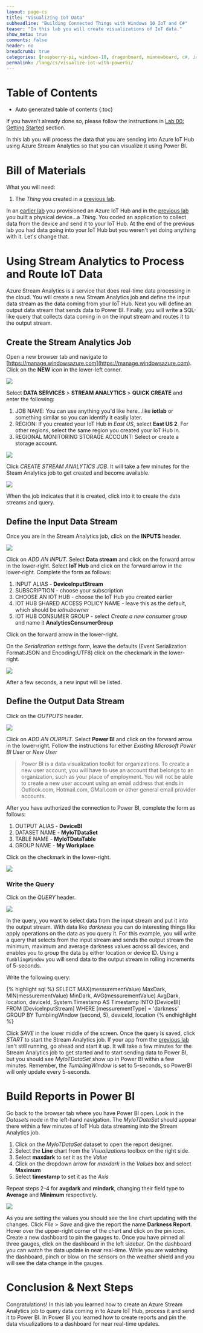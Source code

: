 ```yaml
---
layout: page-cs
title: "Visualizing IoT Data"
subheadline: "Building Connected Things with Windows 10 IoT and C#"
teaser: "In this lab you will create visualizations of IoT data."
show_meta: true
comments: false
header: no
breadcrumb: true
categories: [raspberry-pi, windows-10, dragonboard, minnowboard, c#, iot, maker, azure, azure-iot-hub]
permalink: /lang/cs/visualize-iot-with-powerbi/
---
```

# Table of Contents
*  Auto generated table of contents
{:toc}

If you haven't already done so, please follow the instructions in [Lab 00: Getting Started](../00/) section.

In this lab you will process the data that you are sending into Azure IoT Hub using Azure Stream Analytics so that you can visualize it using Power BI.

# Bill of Materials
What you will need:

1. The _Thing_ you created in a [previous lab](../sending-telemetry/).

In an [earlier lab](../setup-azure-iot-hub/) you provisioned an Azure IoT Hub and in the [previous lab](../sending-telemetry/) you built a physical device...a _Thing_. You coded an application to collect
data from the device and send it to your IoT Hub. At the end of the previous lab you had data going into your IoT Hub but you weren't yet doing 
anything with it. Let's change that.

# Using Stream Analytics to Process and Route IoT Data
Azure Stream Analytics is a service that does real-time data processing in the cloud. You will create a new Stream Analytics job and define the 
input data stream as the data coming from your IoT Hub. Next you will define an output data stream that sends data to Power BI. Finally, you 
will write a SQL-like query that collects data coming in on the input stream and routes it to the output stream. 

## Create the Stream Analytics Job
Open a new browser tab and navigate to [https://manage.windowsazure.com](https://manage.windowsazure.com). Click on the __NEW__ icon in the 
lower-left corner.

<img src="{{ site.url }}/images/photon_lab07_5.png"/>

Select __DATA SERVICES__ > __STREAM ANALYTICS__ > __QUICK CREATE__ and enter the following:

1. JOB NAME: You can use anything you'd like here...like __iotlab__ or something similar so you can identify it easily later.
2. REGION: If you created your IoT Hub in _East US_, select __East US 2__. For other regions, select the same region you created your IoT Hub in.
3. REGIONAL MONITORING STORAGE ACCOUNT: Select or create a storage account.

<img src="/images/newasa.png"/>

Click _CREATE STREAM ANALYTICS JOB_. It will take a few minutes for the Steam Analytics job to get created and become available. 

<img src="/images/asajobcreated.png"/>

When the job indicates that it is created, click into it to create the data streams and query.

## Define the Input Data Stream
Once you are in the Stream Analytics job, click on the __INPUTS__ header.

<img src="/images/asainputs.png"/>

Click on _ADD AN INPUT_.
Select __Data stream__ and click on the forward arrow in the lower-right.
Select __IoT Hub__ and click on the forward arrow in the lower-right.
Complete the form as follows:

1. INPUT ALIAS - __DeviceInputStream__
2. SUBSCRIPTION - choose your subscription
3. CHOOSE AN IOT HUB - choose the IoT Hub you created earlier
4. IOT HUB SHARED ACCESS POLICY NAME - leave this as the default, which should be _iothubowner_
5. IOT HUB CONSUMER GROUP - select _Create a new consumer group_ and name it __AnalyticsConsumerGroup__

Click on the forward arrow in the lower-right.

On the _Serialization settings_ form, leave the defaults (Event Serialization Format:JSON and Encoding:UTF8) click on the checkmark in the lower-right. 

<img src="/images/asainputform.png"/>

After a few seconds, a new input will be listed.

## Define the Output Data Stream
Click on the _OUTPUTS_ header.

<img src="/images/asaoutputs.png"/>

Click on _ADD AN OURPUT_.
Select __Power BI__ and click on the forward arrow in the lower-right.
Follow the instructions for either _Existing Microsoft Power BI User_ or _New User_

<blockquote>
Power BI is a data visualization toolkit for organizations. To create a new user account, you will have to use an account that belongs to an 
organization, such as your place of employment. You will not be able to create a new user account using an email address that ends in 
Outlook.com, Hotmail.com, GMail.com or other general email provider accounts.
</blockquote>

After you have authorized the connection to Power BI, complete the form as follows:

1. OUTPUT ALIAS - __DeviceBI__
2. DATASET NAME - __MyIoTDataSet__
3. TABLE NAME - __MyIoTDataTable__
4. GROUP NAME - __My Workplace__

Click on the checkmark in the lower-right.

<img src="/images/asaoutputform.png"/>

### Write the Query
Click on the _QUERY_ header.

<img src="/images/asaquery.png"/>

In the query, you want to select data from the input stream and put it into the output stream. With data like _darkness_ you can do interesting things 
like apply operations on the data as you query it. For this example, you will write a query that selects from the input stream and sends the output 
stream the minimum, maximum and average darkness values across all devices, and enables you to group the data by either location or device ID. 
Using a <code>TumblingWindow</code> you will send data to the output stream in rolling increments of 5-seconds.

Write the following query:

{% highlight sql %}
SELECT
    MAX(messurementValue) MaxDark,
    MIN(messurementValue) MinDark,
    AVG(messurementValue) AvgDark,
    location,
    deviceId,
    System.Timestamp AS Timestamp
INTO
    [DeviceBI]
FROM
    [DeviceInputStream]
WHERE
    [messurementType] = 'darkness'
GROUP BY
    TumblingWindow (second, 5), deviceId, location 
{% endhighlight %}

Click _SAVE_ in the lower middle of the screen. Once the query is saved, click _START_ to start the Stream Analytics job. If your app 
from the [previous lab](../03/) isn't still running, go ahead and start it up. It will take a few minutes for the Stream Analytics job to get 
started and to start sending data to Power BI, but you should see _MyIoTDataSet_ show up in Power BI within a few minutes. Remember, 
the _TumblingWindow_ is set to 5-seconds, so PowerBI will only update every 5-seconds.

# Build Reports in Power BI
Go back to the browser tab where you have Power BI open. Look in the _Datasets_ node in the left-hand navigation. The _MyIoTDataSet_ should appear 
there within a few minutes of IoT Hub data streaming into the Stream Analytics job. 

1. Click on the _MyIoTDataSet_ dataset to open the report designer.
2. Select the __Line__ chart from the _Visualizations_ toolbox on the right side.
3. Select __maxdark__ to set it as the _Value_
4. Click on the dropdown arrow for _maxdark_ in the _Values_ box and select __Maximum__
5. Select __timestamp__ to set it as the _Axis_ 

Repeat steps 2-4 for __avgdark__ and __mindark__, changing their field type to __Average__ and __Minimum__ respectively.

<img src="/images/rpi2/powerbi01.png"/>

As you are setting the values you should see the line chart updating with the changes. Click _File_ > _Save_ and give the report the 
name __Darkness Report__. Hover over the upper-right corner of the chart and click on the pin icon. Create a new dashboard to pin the gauges to. 
Once you have pinned all three gauges, click on the dashboard in the left sidebar. On the dashboard you can watch the data update in near real-time. 
While you are watching the dashboard, pinch or blow on the sensors on the weather shield and you will see the data change in the gauges.

# Conclusion &amp; Next Steps
Congratulations! In this lab you learned how to create an Azure Stream Analytics job to query data coming in to Azure IoT Hub, process it and send 
it to Power BI. In Power BI you learned how to create reports and pin the data visualizations to a dashboard for near real-time updates.